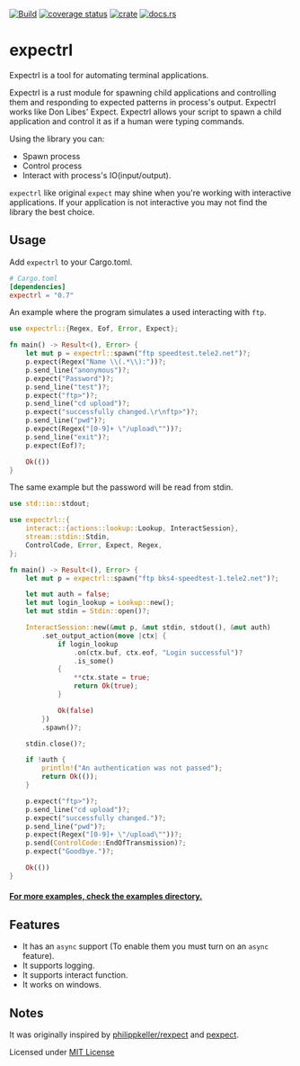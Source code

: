 [![Build](https://github.com/zhiburt/expectrl/actions/workflows/ci.yml/badge.svg)](https://github.com/zhiburt/expectrl/actions/workflows/ci.yml)
[![coverage status](https://coveralls.io/repos/github/zhiburt/expectrl/badge.svg?branch=main)](https://coveralls.io/github/zhiburt/expectrl?branch=main)
[![crate](https://img.shields.io/crates/v/expectrl)](https://crates.io/crates/expectrl)
[![docs.rs](https://img.shields.io/docsrs/expectrl?color=blue)](https://docs.rs/expectrl/*/expectrl/)

# expectrl

Expectrl is a tool for automating terminal applications.

Expectrl is a rust module for spawning child applications and controlling them and responding to expected patterns in process's output. Expectrl works like Don Libes' Expect. Expectrl allows your script to spawn a child application and control it as if a human were typing commands.

Using the library you can:

- Spawn process
- Control process
- Interact with process's IO(input/output).

`expectrl` like original `expect` may shine when you're working with interactive applications.
If your application is not interactive you may not find the library the best choiсe.

## Usage

Add `expectrl` to your Cargo.toml.

```toml
# Cargo.toml
[dependencies]
expectrl = "0.7"
```

An example where the program simulates a used interacting with `ftp`.

```rust
use expectrl::{Regex, Eof, Error, Expect};

fn main() -> Result<(), Error> {
    let mut p = expectrl::spawn("ftp speedtest.tele2.net")?;
    p.expect(Regex("Name \\(.*\\):"))?;
    p.send_line("anonymous")?;
    p.expect("Password")?;
    p.send_line("test")?;
    p.expect("ftp>")?;
    p.send_line("cd upload")?;
    p.expect("successfully changed.\r\nftp>")?;
    p.send_line("pwd")?;
    p.expect(Regex("[0-9]+ \"/upload\""))?;
    p.send_line("exit")?;
    p.expect(Eof)?;

    Ok(())
}
```

The same example but the password will be read from stdin.

```rust
use std::io::stdout;

use expectrl::{
    interact::{actions::lookup::Lookup, InteractSession},
    stream::stdin::Stdin,
    ControlCode, Error, Expect, Regex,
};

fn main() -> Result<(), Error> {
    let mut p = expectrl::spawn("ftp bks4-speedtest-1.tele2.net")?;

    let mut auth = false;
    let mut login_lookup = Lookup::new();
    let mut stdin = Stdin::open()?;

    InteractSession::new(&mut p, &mut stdin, stdout(), &mut auth)
        .set_output_action(move |ctx| {
            if login_lookup
                .on(ctx.buf, ctx.eof, "Login successful")?
                .is_some()
            {
                **ctx.state = true;
                return Ok(true);
            }

            Ok(false)
        })
        .spawn()?;

    stdin.close()?;

    if !auth {
        println!("An authentication was not passed");
        return Ok(());
    }

    p.expect("ftp>")?;
    p.send_line("cd upload")?;
    p.expect("successfully changed.")?;
    p.send_line("pwd")?;
    p.expect(Regex("[0-9]+ \"/upload\""))?;
    p.send(ControlCode::EndOfTransmission)?;
    p.expect("Goodbye.")?;

    Ok(())
}
```

#### [For more examples, check the examples directory.](https://github.com/zhiburt/expectrl/tree/main/examples)

## Features

- It has an `async` support (To enable them you must turn on an `async` feature).
- It supports logging.
- It supports interact function.
- It works on windows.

## Notes

It was originally inspired by [philippkeller/rexpect] and [pexpect].

Licensed under [MIT License](LICENSE)

[philippkeller/rexpect]: https://github.com/philippkeller/rexpect
[pexpect]: https://pexpect.readthedocs.io/en/stable/overview.html
